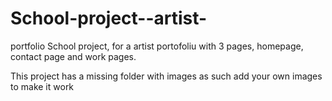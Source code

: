 # School-project--artist-
portfolio
School project, for a artist portofoliu with 3 pages, homepage, contact page and work pages.

This project has a missing folder with images as such add your own images to make it work
